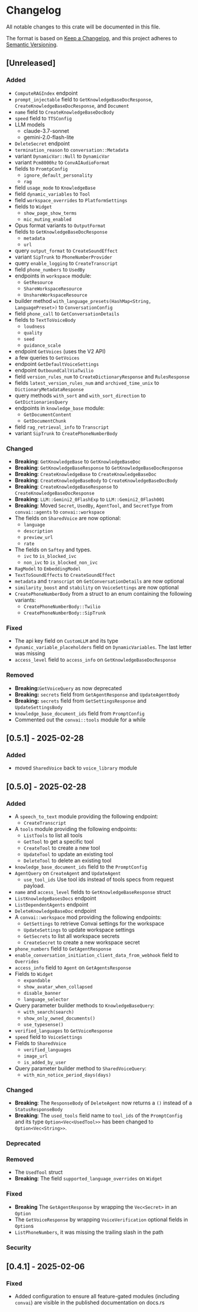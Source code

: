 # Changelog
All notable changes to this crate will be documented in this file.

The format is based on [Keep a Changelog](https://keepachangelog.com/en/1.0.0/),
and this project adheres to [Semantic Versioning](https://semver.org/spec/v2.0.0.html).

## [Unreleased]

### Added
- `ComputeRAGIndex` endpoint
- `prompt_injectable` field to `GetKnowledgeBaseDocResponse`, `CreateKnowledgeBaseDocResponse`, and `Document`
- `name` field to `CreateKnowledgeBaseDocBody`
- `speed` field to `TTSConfig` 
- LLM models
  - claude-3.7-sonnet
  - gemini-2.0-flash-lite
- `DeleteSecret` endpoint
- `termination_reason` to `conversation::Metadata`
- variant `DynamicVar::Null` to `DynamicVar`
- variant `Pcm8000hz` to `ConvAIAudioFormat`
- fields to `PromtpConfig`
  - `ignore_default_personality`
  - `rag`
- field `usage_mode` to `KnowledgeBase`
- field `dynamic_variables` to `Tool`
- field `workspace_overrides` to `PlatformSettings`
- fields to `Widget`
  - `show_page_show_terms`
  - `mic_muting_enabled`
- Opus format variants to `OutputFormat`
- fields to `GetKnowledgeBaseDocResponse`
  - `metadata`
  - `url`
- query `output_format` to `CreateSoundEffect`
- variant `SipTrunk` to `PhoneNumberProvider`
- query `enable_logging` to `CreateTranscript`
- field `phone_numbers` to `UsedBy`
- endpoints in `workspace` module:
  - `GetResource`
  - `ShareWorkspaceResource`
  - `UnshareWorkspaceResource`
- builder method `with_language_presets(HashMap<String, LanguagePreset>)` to `ConversationConfig`
- field `phone_call` to `GetConversationDetails`
- fields to `TextToVoiceBody`
  - `loudness`
  - `quality`
  - `seed`
  - `guidance_scale`
- endpoint `GetVoices` (uses the V2 API)
- a few queries to `GetVoices`
- endpoint `GetDefaultVoiceSettings`
- endpoint `OutboundCallViaTwilio`
- field `version_rules_num` to `CreateDictionaryResponse` and `RulesResponse`
- fields `latest_version_rules_num` and `archived_time_unix` to `DictionaryMetadataResponse`
- query methods `with_sort` and `with_sort_direction` to `GetDictionariesQuery`
- endpoints in `knowledge_base` module:
  - `GetDocumentContent`
  - `GetDocumentChunk`
- field `rag_retrieval_info` to `Transcript`
- variant `SipTrunk` to `CreatePhoneNumberBody`
  

### Changed
- **Breaking**: `GetKnowledgeBase` to `GetKnowledgeBaseDoc`
- **Breaking**: `GetKnowledgeBaseResponse` to `GetKnowledgeBaseDocResponse`
- **Breaking**: `CreateKnowledgeBase` to `CreateKnowledgeBaseDoc`
- **Breaking**: `CreateKnowledgeBaseBody` to `CreateKnowledgeBaseDocBody`
- **Breaking**: `CreateKnowledgeBaseResponse` to `CreateKnowledgeBaseDocResponse`
- **Breaking**: `LLM::Gemini2_0FlashExp` to `LLM::Gemini2_0Flash001`
- **Breaking**: Moved `Secret`, `UsedBy`, `AgentTool`, and `SecretType` from `convai::agents` to `convai::workspace`
- The fields on `SharedVoice` are now optional:
  - `language`
  - `description`
  - `preview_url`
  - `rate`
- The fields on `Saftey` and types.
  - `ivc` to `is_blocked_ivc`
  - `non_ivc` to `is_blocked_non_ivc`
- `RagModel` to `EmbeddingModel`
- `TextToSoundEffects` to `CreateSoundEffect`
- `metadata` and `transcript` on `GetConversationDetails` are now optional
- `similarity_boost` and `stability` on `VoiceSettings` are now optional
- `CreatePhoneNumberBody` from a struct to an enum containing the following variants:
  - `CreatePhoneNumberBody::Twilio` 
  - `CreatePhoneNumberBody::SipTrunk` 

### Fixed
- The api key field on `CustomLLM` and its type
- `dynamic_variable_placeholders` field on `DynamicVariables`. The last letter was missing
- `access_level` field to `access_info` on `GetKnowledgeBaseDocResponse`

### Removed
- **Breaking:**`GetVoiceQuery` as now deprecated
- **Breaking:** `secrets` field from `GetAgentResponse` and `UpdateAgentBody`
- **Breaking:** `secrets` field from `GetSettingsResponse` and `UpdateSettingsBody`
- `knowledge_base_document_ids` field from `PromptConfig`
-  Commented out the `convai::tools` module for a while

## [0.5.1] - 2025-02-28
### Added
- moved `SharedVoice` back to `voice_library` module
## [0.5.0] - 2025-02-28

### Added
- A `speech_to_text` module providing the following endpoint:
  - `CreateTranscript`
- A `tools` module providing the following endpoints:
  - `ListTools` to list all tools
  - `GetTool` to get a specific tool
  - `CreateTool` to create a new tool
  - `UpdateTool` to update an existing tool
  - `DeleteTool` to delete an existing tool
- `knowledge_base_document_ids` field to the `PromptConfig`
- `AgentQuery` on `CreateAgent` and `UpdateAgent`
  - `use_tool_ids` Use tool ids instead of tools specs from request payload.   
- `name` and `access_level` fields to `GetKnowledgeBaseResponse` struct
- `ListKnowledgeBasesDocs` endpoint
- `ListDependentAgents` endpoint
- `DeleteKnowledgeBaseDoc` endpoint
- A `convai::workspace` mod providing the following endpoints:
  - `GetSettings` to retrieve Convai settings for the workspace
  - `UpdateSettings` to update workspace settings
  - `GetSecrets` to list all workspace secrets
  - `CreateSecret` to create a new workspace secret
- `phone_numbers` field to `GetAgentResponse`
- `enable_conversation_initiation_client_data_from_webhook` field to `Overrides`
- `access_info` field to `Agent` on `GetAgentsResponse`
- Fields to `Widget`
  - `expandable`
  - `show_avatar_when_collapsed`
  - `disable_banner`
  - `language_selector`
- Query parameter builder methods to `KnowledgeBaseQuery`:
  - `with_search(search)`
  - `show_only_owned_documents()`
  - `use_typesense()`
- `verified_languages` to `GetVoiceResponse`
- `speed` field to `VoiceSettings`
- Fields to `SharedVoice`
  - `verified_languages`
  - `image_url`
  - `is_added_by_user`
- Query parameter builder method to `SharedVoiceQuery`:
  - `with_min_notice_period_days(days)`

### Changed
- **Breaking**: The `ResponseBody` of `DeleteAgent` now returns a `()` instead of a `StatusResponseBody`
- **Breaking**: The `used_tools` field name to `tool_ids` of the `PromptConfig` and its type `Option<Vec<UsedTool>>` 
  has been changed to `Option<Vec<String>>`. 
### Deprecated
### Removed
- The `UsedTool` struct
- **Breaking**: The field `supported_language_overrides` on `Widget`
### Fixed
- **Breaking** The `GetAgentResponse` by wrapping the `Vec<Secret>` in an `Option`
- The `GetVoiceResponse` by wrapping `VoiceVerification` optional fields in `Option`s 
- `ListPhoneNumbers`, it was missing the trailing slash in the path
### Security

## [0.4.1] - 2025-02-06
### Fixed
- Added configuration to ensure all feature-gated modules (including `convai`) are visible in the published documentation on docs.rs